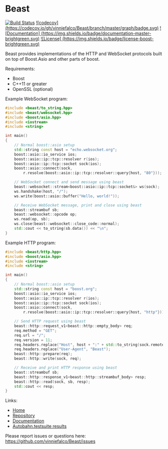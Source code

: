 # Beast

[![Build Status](https://travis-ci.org/vinniefalco/Beast.svg?branch=master)](https://travis-ci.org/vinniefalco/Beast) [![codecov]
(https://codecov.io/gh/vinniefalco/Beast/branch/master/graph/badge.svg)](https://codecov.io/gh/vinniefalco/Beast) [![Documentation]
(https://img.shields.io/badge/documentation-master-brightgreen.svg)](http://vinniefalco.github.io/beast/) [![License]
(https://img.shields.io/badge/license-boost-brightgreen.svg)](LICENSE_1_0.txt)

Beast provides implementations of the HTTP and WebSocket protocols
built on top of Boost.Asio and other parts of boost.

Requirements:

* Boost
* C++11 or greater
* OpenSSL (optional)

Example WebSocket program:
```C++
#include <beast/to_string.hpp>
#include <beast/websocket.hpp>
#include <boost/asio.hpp>
#include <iostream>
#include <string>

int main()
{
    // Normal boost::asio setup
    std::string const host = "echo.websocket.org";
    boost::asio::io_service ios;
    boost::asio::ip::tcp::resolver r(ios);
    boost::asio::ip::tcp::socket sock(ios);
    boost::asio::connect(sock,
        r.resolve(boost::asio::ip::tcp::resolver::query{host, "80"}));

    // WebSocket connect and send message using beast
    beast::websocket::stream<boost::asio::ip::tcp::socket&> ws(sock);
    ws.handshake(host, "/");
    ws.write(boost::asio::buffer("Hello, world!"));

    // Receive WebSocket message, print and close using beast
    beast::streambuf sb;
    beast::websocket::opcode op;
    ws.read(op, sb);
    ws.close(beast::websocket::close_code::normal);
    std::cout << to_string(sb.data()) << "\n";
}
```

Example HTTP program:
```C++
#include <beast/http.hpp>
#include <boost/asio.hpp>
#include <iostream>
#include <string>

int main()
{
    // Normal boost::asio setup
    std::string const host = "boost.org";
    boost::asio::io_service ios;
    boost::asio::ip::tcp::resolver r(ios);
    boost::asio::ip::tcp::socket sock(ios);
    boost::asio::connect(sock,
        r.resolve(boost::asio::ip::tcp::resolver::query{host, "http"}));

    // Send HTTP request using beast
    beast::http::request_v1<beast::http::empty_body> req;
    req.method = "GET";
    req.url = "/";
    req.version = 11;
    req.headers.replace("Host", host + ":" + std::to_string(sock.remote_endpoint().port()));
    req.headers.replace("User-Agent", "Beast");
    beast::http::prepare(req);
    beast::http::write(sock, req);

    // Receive and print HTTP response using beast
    beast::streambuf sb;
    beast::http::response_v1<beast::http::streambuf_body> resp;
    beast::http::read(sock, sb, resp);
    std::cout << resp;
}
```

Links:

* [Home](http://vinniefalco.github.io/)
* [Repository](https://github.com/vinniefalco/Beast)
* [Documentation](http://vinniefalco.github.io/beast/)
* [Autobahn.testsuite results](http://vinniefalco.github.io/autobahn/index.html)

Please report issues or questions here:
https://github.com/vinniefalco/Beast/issues
